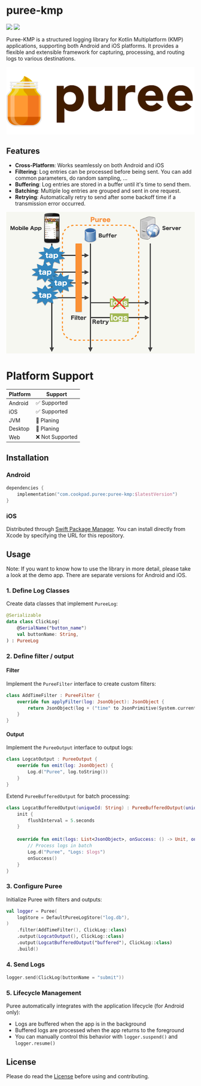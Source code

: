 # puree-kmp

<div>
  <img src="https://img.shields.io/maven-central/v/com.cookpad.puree/puree-kmp">
  <img src="https://img.shields.io/badge/Swift_Package_Manager-compatible-orange" >
</div>

Puree-KMP is a structured logging library for Kotlin Multiplatform (KMP) applications, supporting both Android and iOS
platforms. It provides a flexible and extensible framework for capturing, processing, and routing logs to various
destinations.

![](./docs/logo.png)

## Features

- **Cross-Platform**: Works seamlessly on both Android and iOS
- **Filtering**: Log entries can be processed before being sent. You can add common parameters, do random sampling, ...
- **Buffering**: Log entries are stored in a buffer until it's time to send them.
- **Batching**: Multiple log entries are grouped and sent in one request.
- **Retrying**: Automatically retry to send after some backoff time if a transmission error occurred.

![](./docs/overview.png)

# Platform Support

| Platform | Support                       |
|----------|-------------------------------|
| Android  | :white_check_mark: Supported  |
| iOS      | :white_check_mark: Supported  | 
| JVM      | :black_square_button: Planing |
| Desktop  | :black_square_button: Planing |
| Web      | :x: Not Supported             |

## Installation

### Android

```kotlin
dependencies {
    implementation("com.cookpad.puree:puree-kmp:$latestVersion")
}
```

### iOS

Distributed through [Swift Package Manager](https://www.swift.org/documentation/package-manager/).
You can install directly from Xcode by specifying the URL for this repository.

## Usage

Note: If you want to know how to use the library in more detail, please take a look at the demo app. There are separate
versions for Android and iOS.

### 1. Define Log Classes

Create data classes that implement `PureeLog`:

```kotlin
@Serializable
data class ClickLog(
    @SerialName("button_name")
    val buttonName: String,
) : PureeLog
```

### 2. Define filter / output

#### Filter

Implement the `PureeFilter` interface to create custom filters:

```kotlin
class AddTimeFilter : PureeFilter {
    override fun applyFilter(log: JsonObject): JsonObject {
        return JsonObject(log + ("time" to JsonPrimitive(System.currentTimeMillis())))
    }
}
```

#### Output

Implement the `PureeOutput` interface to output logs:

```kotlin
class LogcatOutput : PureeOutput {
    override fun emit(log: JsonObject) {
        Log.d("Puree", log.toString())
    }
}
```

Extend `PureeBufferedOutput` for batch processing:

```kotlin
class LogcatBufferedOutput(uniqueId: String) : PureeBufferedOutput(uniqueId) {
    init {
        flushInterval = 5.seconds
    }

    override fun emit(logs: List<JsonObject>, onSuccess: () -> Unit, onFailed: (Throwable) -> Unit) {
        // Process logs in batch
        Log.d("Puree", "Logs: $logs")
        onSuccess()
    }
}
```

### 3. Configure Puree

Initialize Puree with filters and outputs:

```kotlin
val logger = Puree(
    logStore = DefaultPureeLogStore("log.db"),
)
    .filter(AddTimeFilter(), ClickLog::class)
    .output(LogcatOutput(), ClickLog::class)
    .output(LogcatBufferedOutput("buffered"), ClickLog::class)
    .build()
```

### 4. Send Logs

```kotlin
logger.send(ClickLog(buttonName = "submit"))
```

### 5. Lifecycle Management

Puree automatically integrates with the application lifecycle (for Android only):

- Logs are buffered when the app is in the background
- Buffered logs are processed when the app returns to the foreground
- You can manually control this behavior with `logger.suspend()` and `logger.resume()`

## License

Please do read the [License](./LICENSE) before using and contributing.
